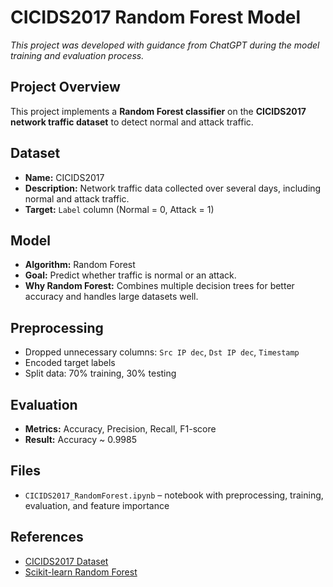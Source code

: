 # CICIDS2017 Random Forest Model

*This project was developed with guidance from ChatGPT during the model training and evaluation process.*

## Project Overview
This project implements a **Random Forest classifier** on the **CICIDS2017 network traffic dataset** to detect normal and attack traffic.

## Dataset
- **Name:** CICIDS2017  
- **Description:** Network traffic data collected over several days, including normal and attack traffic.  
- **Target:** `Label` column (Normal = 0, Attack = 1)  

## Model
- **Algorithm:** Random Forest  
- **Goal:** Predict whether traffic is normal or an attack.  
- **Why Random Forest:** Combines multiple decision trees for better accuracy and handles large datasets well.

## Preprocessing
- Dropped unnecessary columns: `Src IP dec`, `Dst IP dec`, `Timestamp`  
- Encoded target labels  
- Split data: 70% training, 30% testing  

## Evaluation
- **Metrics:** Accuracy, Precision, Recall, F1-score  
- **Result:** Accuracy ~ 0.9985  

## Files
- `CICIDS2017_RandomForest.ipynb` – notebook with preprocessing, training, evaluation, and feature importance  

## References
- [CICIDS2017 Dataset](https://www.unb.ca/cic/datasets/ids-2017.html)  
- [Scikit-learn Random Forest](https://scikit-learn.org/stable/modules/ensemble.html#forest)
